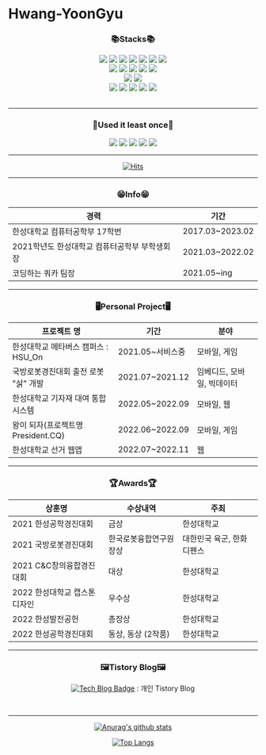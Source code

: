 # Hwang-YoonGyu



<div align=center><h3>📚Stacks📚 </h3></div>

<div align=center>
    <img src="https://img.shields.io/badge/java-007396?style=for-the-badge&logo=java&logoColor=white">
    <img src="https://img.shields.io/badge/c++-00599C?style=for-the-badge&logo=c%2B%2B&logoColor=white">
    <img src="https://img.shields.io/badge/c sharp-239120?style=for-the-badge&logo=c sharp&logoColor=white">
    <img src="https://img.shields.io/badge/python-3776AB?style=for-the-badge&logo=python&logoColor=white">
    <img src="https://img.shields.io/badge/Javascript-F7DF1E?style=for-the-badge&logo=javascript&logoColor=black">
    <img src="https://img.shields.io/badge/Kotlin-7F52FF?style=for-the-badge&logo=Kotlin&logoColor=white">
    <img src="https://img.shields.io/badge/Swift-F05138?style=for-the-badge&logo=Swift&logoColor=white">
    <br>
    <img src="https://img.shields.io/badge/Unity-FFFFFF?style=for-the-badge&logo=Unity&logoColor=black">
	<img src="https://img.shields.io/badge/Android Studio-3ddc84?style=for-the-badge&logo=Android Studio&logoColor=white">
    <img src="https://img.shields.io/badge/xcode-147efb?style=for-the-badge&logo=xcode&logoColor=white">
    <img src="https://img.shields.io/badge/spring-6db33f?style=for-the-badge&logo=spring&logoColor=white">
    <img src="https://img.shields.io/badge/raspberry pi-a22846?style=for-the-badge&logo=raspberry pi&logoColor=white">
    <br>
    <img src="https://img.shields.io/badge/mysql-4479a1?style=for-the-badge&logo=mysql&logoColor=white">
    <img src="https://img.shields.io/badge/firebase-ffca28?style=for-the-badge&logo=firebase&logoColor=black">
    <br>
    <img src="https://img.shields.io/badge/amazon aws-232f3e?style=for-the-badge&logo=amazon aws&logoColor=white">
    <img src="https://img.shields.io/badge/github-181717?style=for-the-badge&logo=github&logoColor=white">
    <img src="https://img.shields.io/badge/tistory-000000?style=for-the-badge&logo=Tistory&logoColor=white">
    <img src="https://img.shields.io/badge/google play-414141?style=for-the-badge&logo=google play&logoColor=white">
	<img src="https://img.shields.io/badge/app store-0d96f6?style=for-the-badge&logo=app store&logoColor=white">
    <br>
<br>




<hr>


###  📖Used it least once📖

<div align=center>
    <img src="https://img.shields.io/badge/flask-000000?style=for-the-badge&logo=flask&logoColor=white">
    <img src="https://img.shields.io/badge/opencv-5c3ee8?style=for-the-badge&logo=opencv&logoColor=white">
    <img src="https://img.shields.io/badge/sqlite-003b57?style=for-the-badge&logo=sqlite&logoColor=white">
    <img src="https://img.shields.io/badge/ubuntu-e95420?style=for-the-badge&logo=ubuntu&logoColor=white">
    <img src="https://img.shields.io/badge/arduino-00979d?style=for-the-badge&logo=arduino&logoColor=white">




<hr>


[![Hits](https://hits.seeyoufarm.com/api/count/incr/badge.svg?url=https%3A%2F%2Fgithub.com%2FHwang-YoonGyu&count_bg=%23202020&title_bg=%23555555&icon=github.svg&icon_color=%23E7E7E7&title=hits&edge_flat=true)](https://hits.seeyoufarm.com)

<hr>


### 😁Info😁

| 경력                                          | 기간            |
| --------------------------------------------- | --------------- |
| 한성대학교 컴퓨터공학부 17학번                | 2017.03~2023.02 |
| 2021학년도 한성대학교 컴퓨터공학부 부학생회장 | 2021.03~2022.02 |
| 코딩하는 쿼카 팀장                            | 2021.05~ing     |

<hr>


### 🖥️Personal Project🖥️

| 프로젝트 명                          | 기간             | 분야                       |
| ------------------------------------ | ---------------- | -------------------------- |
| 한성대학교 메타버스 캠퍼스 : HSU_On  | 2021.05~서비스중 | 모바일, 게임               |
| 국방로봇경진대회 출전 로봇 "삵" 개발 | 2021.07~2021.12  | 임베디드, 모바일, 빅데이터 |
| 한성대학교 기자재 대여 통합 시스템   | 2022.05~2022.09  | 모바일, 웹                 |
| 왕이 되자(프로젝트명 President.CQ)                         | 2022.06~2022.09   | 모바일, 게임               |
| 한성대학교 선거 웹앱                 | 2022.07~2022.11   | 웹                         |

<hr>

### 🏆Awards🏆

| 상훈명                       | 수상내역               | 주최                      |
| ---------------------------- | ---------------------- | ------------------------- |
| 2021 한성공학경진대회        | 금상                   | 한성대학교                |
| 2021 국방로봇경진대회        | 한국로봇융합연구원장상 | 대한민국 육군, 한화디펜스 |
| 2021 C&C창의융합경진대회     | 대상                   | 한성대학교                |
| 2022 한성대학교 캡스톤디자인 | 우수상                 | 한성대학교                |
| 2022 한성발전공헌            | 총장상                 | 한성대학교                |
| 2022 한성공학경진대회            | 동상, 동상 (2작품)                 | 한성대학교                |

<hr>


### 🖼️Tistory Blog🖼️

[![Tech Blog Badge](http://img.shields.io/badge/-Tech%20blog-black?style=flat-square&logo=tistory&link=https://dequista.tistory.com/)](http://dequista.tistory.com/) : 개인 Tistory Blog

<br>

<hr>




 [![Anurag's github stats](https://github-readme-stats.vercel.app/api?username=Hwang-YoonGyu&theme=radical&show_icons=true)](https://github.com/anuraghazra/github-readme-stats)  

[![Top Langs](https://github-readme-stats.vercel.app/api/top-langs/?username=Hwang-YoonGyu&langs_count=8&&theme=radical&show_icons=true)](https://github.com/anuraghazra/github-readme-stats)

</div>

